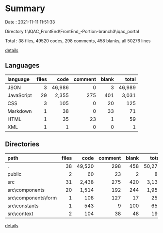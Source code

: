 # Summary

Date : 2021-11-11 11:51:33

Directory f:\IQAC_FrontEnd\FrontEnd_-Portion-branch3\iqac_portal

Total : 38 files,  49520 codes, 298 comments, 458 blanks, all 50276 lines

[details](details.md)

## Languages
| language | files | code | comment | blank | total |
| :--- | ---: | ---: | ---: | ---: | ---: |
| JSON | 3 | 46,986 | 0 | 3 | 46,989 |
| JavaScript | 29 | 2,355 | 275 | 401 | 3,031 |
| CSS | 3 | 105 | 0 | 20 | 125 |
| Markdown | 1 | 38 | 0 | 33 | 71 |
| HTML | 1 | 35 | 23 | 1 | 59 |
| XML | 1 | 1 | 0 | 0 | 1 |

## Directories
| path | files | code | comment | blank | total |
| :--- | ---: | ---: | ---: | ---: | ---: |
| . | 38 | 49,520 | 298 | 458 | 50,276 |
| public | 2 | 60 | 23 | 2 | 85 |
| src | 31 | 2,438 | 275 | 420 | 3,133 |
| src\components | 20 | 1,514 | 192 | 244 | 1,950 |
| src\components\form | 1 | 108 | 127 | 17 | 252 |
| src\constants | 1 | 543 | 9 | 100 | 652 |
| src\context | 2 | 104 | 38 | 48 | 190 |

[details](details.md)